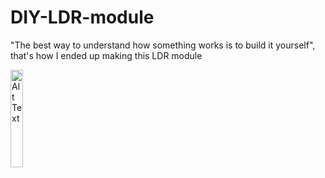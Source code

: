 # DIY-LDR-module
"The best way to understand how something works is to build it yourself", that's how I ended up making this LDR module

<img src="https://github.com/user-attachments/assets/19ed3570-ba0b-4fc6-9c9d-16506b5e4ede" alt="Alt Text" style="width:20%; height:auto;">
